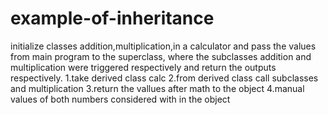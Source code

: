 # example-of-inheritance
initialize classes addition,multiplication,in a calculator and pass the values from main program to the superclass,
where the subclasses addition and multiplication were triggered respectively and return the outputs respectively.
1.take derived class calc
2.from derived class call subclasses and multiplication
3.return the vallues after math to the object
4.manual values of both numbers considered with in the object
